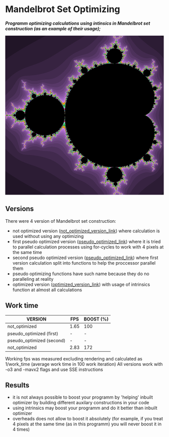 # Mandelbrot Set Optimizing

***Programm optimizing calculations using intinsics in Mandelbrot set construction (as an example of their usage);***

![](/mandelbrot_set.png?raw=true "Optional Title")

## Versions
There were 4 version of Mandelbrot set construction: 
- not optimized version ([not_optimized_version_link](/mandelbrot.cpp)) where calculation is used without using any optimizing
- first pseudo optimized version  ([pseudo_optimized_link](/mandelbrot_pseudo_optmzd_1.cpp)) where it is tried to parallel calculation processes using for-cycles to work with 4 pixels at the same time
- second pseudo optimized version ([pseudo_optimized_link](/mandelbrot_pseudo_optmzd_2.cpp)) where first version calculation split into functions to help the proccessor parallel them
- pseudo optimizing functions have such name because they do no paralleling at reality
- optimized version ([optimized_version_link](/mandelbrot_optmzd_3.cpp)) with usage of intrinsics function at almost all calculations

## Work time 

| VERSION                   | FPS   | BOOST (%) |
| ------------------------- | ----- | --------- |
| not_optimized             | 1.65  |    100    |
| pseudo_optimized (first)  |   -   |     -     |            
| pseudo_optimized (second) |   -   |     -     |                
| not_optimized             | 2.83  |    172    |

Working fps was measured excluding rendering and calculated as 1/work_time (average work time in 100 work iteration)
All versions work with -o3 and -mavx2 flags and use SSE instructions

## Results
- it is not always possible to boost your programm by 'helping' inbuilt optimizer by building different auxilary constructions in your code
- using intrinsics may boost your programm and do it better than inbuilt optimizer 
- overheads does not allow to boost it absolutely (for example, if you treat 4 pixels at the same time (as in this programm) you will never boost it in 4 times)

